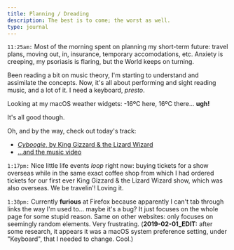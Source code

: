```yaml
---
title: Planning / Dreading
description: The best is to come; the worst as well.
type: journal
---
```


`11:25am:` Most of the morning spent on planning my short-term future: travel plans, moving out, in, insurance, temporary accomodations, etc. Anxiety is creeping, my psoriasis is flaring, but the World keeps on turning.

Been reading a bit on music theory, I'm starting to understand and assimilate the concepts. Now, it's all about performing and sight reading music, and a lot of it. I need a keyboard, _presto_.

Looking at my macOS weather widgets: -16ºC here, 16ºC there... **ugh!**

It's all good though.

Oh, and by the way, check out today's track:

- [_Cyboogie_, by King Gizzard & the Lizard Wizard](https://kinggizzard.bandcamp.com/track/cyboogie)
- [...and the music video](https://www.youtube.com/watch?v=_un9PYsE1_g)

`1:17pm:` Nice little life events _loop_ right now: buying tickets for a show overseas while in the same exact coffee shop from which I had ordered tickets for our first ever King Gizzard & the Lizard Wizard show, which was also overseas. We be travelin'! Loving it.

`1:38pm:` Currently **furious** at Firefox because apparently I can't tab through links the way I'm used to... maybe it's a bug? It just focuses on the whole page for some stupid reason. Same on other websites: only focuses on seemingly random elements. Very frustrating. (**2019-02-01_EDIT:** after some research, it appears it was a macOS system preference setting, under "Keyboard", that I needed to change. Cool.)

